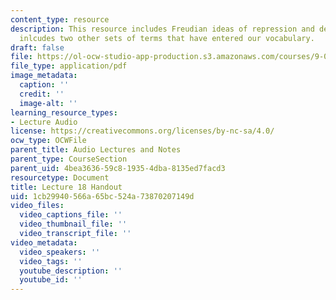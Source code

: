 ```yaml
---
content_type: resource
description: This resource includes Freudian ideas of repression and defense. It also
  inlcudes two other sets of terms that have entered our vocabulary.
draft: false
file: https://ol-ocw-studio-app-production.s3.amazonaws.com/courses/9-00-introduction-to-psychology-fall-2004/1cb29940566a65bc524a73870207149d_h18_1.pdf
file_type: application/pdf
image_metadata:
  caption: ''
  credit: ''
  image-alt: ''
learning_resource_types:
- Lecture Audio
license: https://creativecommons.org/licenses/by-nc-sa/4.0/
ocw_type: OCWFile
parent_title: Audio Lectures and Notes
parent_type: CourseSection
parent_uid: 4bea3636-59c8-1935-4dba-8135ed7facd3
resourcetype: Document
title: Lecture 18 Handout
uid: 1cb29940-566a-65bc-524a-73870207149d
video_files:
  video_captions_file: ''
  video_thumbnail_file: ''
  video_transcript_file: ''
video_metadata:
  video_speakers: ''
  video_tags: ''
  youtube_description: ''
  youtube_id: ''
---
```

